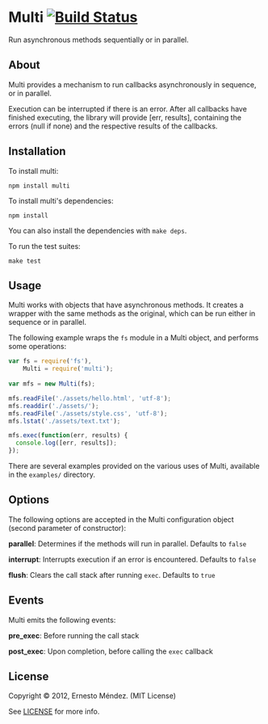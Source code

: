 # Multi [![Build Status](https://secure.travis-ci.org/corejs/multi.png)](http://travis-ci.org/corejs/multi)

Run asynchronous methods sequentially or in parallel.

## About

Multi provides a mechanism to run callbacks asynchronously in sequence, or in parallel.

Execution can be interrupted if there is an error. After all callbacks have finished
executing, the library will provide [err, results], containing the errors (null if none)
and the respective results of the callbacks.

## Installation

To install multi:

    npm install multi

To install multi's dependencies:

    npm install
    
You can also install the dependencies with `make deps`.
    
To run the test suites:

    make test
    
## Usage

Multi works with objects that have asynchronous methods. It creates a wrapper with the same methods as the original,
which can be run either in sequence or in parallel.

The following example wraps the `fs` module in a Multi object, and performs some operations:

```javascript
var fs = require('fs'),
    Multi = require('multi');
  
var mfs = new Multi(fs);

mfs.readFile('./assets/hello.html', 'utf-8');
mfs.readdir('./assets/');
mfs.readFile('./assets/style.css', 'utf-8');
mfs.lstat('./assets/text.txt');

mfs.exec(function(err, results) {
  console.log([err, results]);
});
```

There are several examples provided on the various uses of Multi, available in the `examples/` directory.

## Options

The following options are accepted in the Multi configuration object (second parameter of constructor):

**parallel**: Determines if the methods will run in parallel. Defaults to `false`

**interrupt**: Interrupts execution if an error is encountered. Defaults to `false`

**flush**: Clears the call stack after running `exec`. Defaults to `true`

## Events

Multi emits the following events:

**pre_exec**: Before running the call stack

**post_exec**: Upon completion, before calling the `exec` callback

## License

Copyright &copy; 2012, Ernesto Méndez. (MIT License)

See [LICENSE](https://github.com/derdesign/multi/blob/master/LICENSE) for more info.